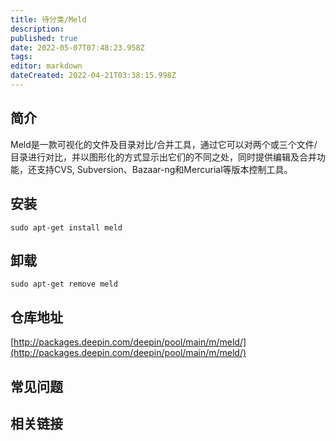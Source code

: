 ```yaml
---
title: 待分类/Meld
description: 
published: true
date: 2022-05-07T07:48:23.958Z
tags: 
editor: markdown
dateCreated: 2022-04-21T03:38:15.998Z
---
```


## 简介

Meld是一款可视化的文件及目录对比/合并工具，通过它可以对两个或三个文件/目录进行对比，并以图形化的方式显示出它们的不同之处，同时提供编辑及合并功能，还支持CVS, Subversion、Bazaar-ng和Mercurial等版本控制工具。

## 安装

`sudo apt-get install meld`

## 卸载

`sudo apt-get remove meld`

## 仓库地址

[http://packages.deepin.com/deepin/pool/main/m/meld/](http://packages.deepin.com/deepin/pool/main/m/meld/)

## 常见问题

## 相关链接
